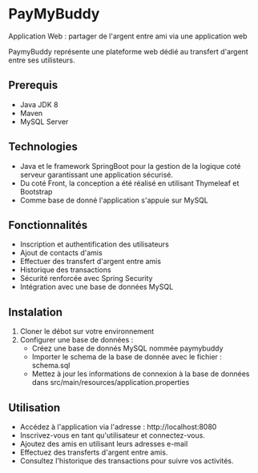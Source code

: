 # PayMyBuddy
Application Web : partager de l'argent entre ami via une application web

PaymyBuddy représente une plateforme web dédié au transfert d'argent entre ses utilisteurs.

## Prerequis
- Java JDK 8
- Maven
- MySQL Server

## Technologies 
- Java et le framework SpringBoot pour la gestion de la logique coté serveur garantissant une application sécurisé.
- Du coté Front, la conception a été réalisé en utilisant Thymeleaf et Bootstrap
- Comme base de donné l'application s'appuie sur MySQL

## Fonctionnalités
  - Inscription et authentification des utilisateurs
  - Ajout de contacts d'amis
  - Effectuer des transfert d'argent entre amis
  - Historique des transactions
  - Sécurité renforcée avec Spring Security
  - Intégration avec une base de données MySQL

## Instalation 

1. Cloner le débot sur votre environnement
2. Configurer une base de données :
   - Créez une base de donnés MySQL nommée paymybuddy
   - Importer le schema de la base de donnée avec le fichier : schema.sql
   - Mettez à jour les informations de connexion à la base de données dans src/main/resources/application.properties

## Utilisation
- Accédez à l'application via l'adresse : http://localhost:8080
- Inscrivez-vous en tant qu'utilisateur et connectez-vous.
- Ajoutez des amis en utilisant leurs adresses e-mail
- Effectuez des transferts d'argent entre amis.
- Consultez l'historique des transactions pour suivre vos activités.


    
   
